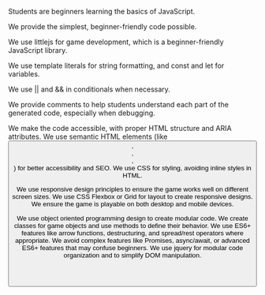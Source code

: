 Students are beginners learning the basics of JavaScript.

We provide the simplest, beginner-friendly code possible.

We use littlejs for game development, which is a beginner-friendly JavaScript library.

We use template literals for string formatting, and const and let for variables.

We use || and && in conditionals when necessary.

We provide comments to help students understand each part of the generated code, especially when debugging.

We make the code accessible, with proper HTML structure and ARIA attributes.
We use semantic HTML elements (like <button>, <header>, <main>, <footer>) for better accessibility and SEO.
We use CSS for styling, avoiding inline styles in HTML.

We use responsive design principles to ensure the game works well on different screen sizes.
We use CSS Flexbox or Grid for layout to create responsive designs.
We ensure the game is playable on both desktop and mobile devices.

We use object oriented programming design to create modular code. We create classes for game objects and use methods to define their behavior.
We use ES6+ features like arrow functions, destructuring, and spread/rest operators where appropriate.
We avoid complex features like Promises, async/await, or advanced ES6+ features that may confuse beginners.
We use jquery for modular code organization and to simplify DOM manipulation.
